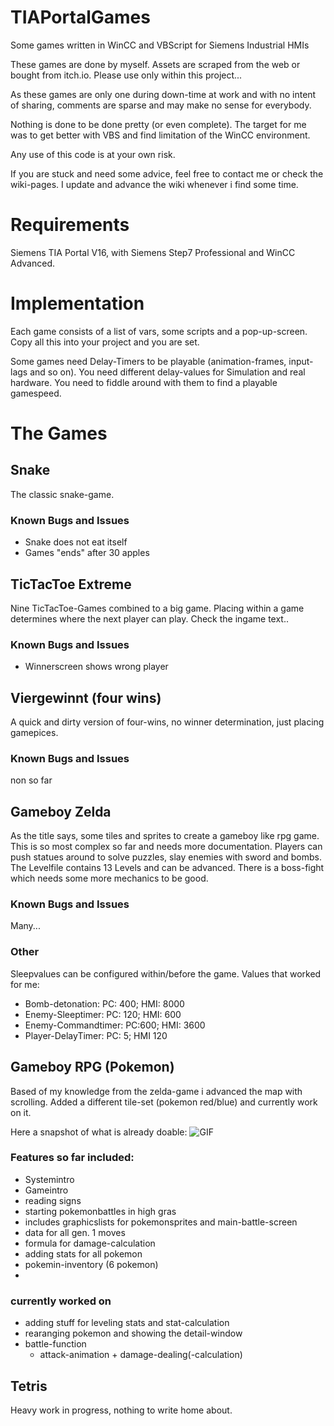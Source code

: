 # TIAPortalGames
Some games written in WinCC and VBScript for Siemens Industrial HMIs

These games are done by myself. Assets are scraped from the web or bought from itch.io. Please use only within this project...

As these games are only one during down-time at work and with no intent of sharing, comments are sparse and may make no sense for everybody.

Nothing is done to be done pretty (or even complete). The target for me was to get better with VBS and find limitation of the WinCC environment.

Any use of this code is at your own risk.

If you are stuck and need some advice, feel free to contact me or check the wiki-pages. I update and advance the wiki whenever i find some time.

# Requirements
Siemens TIA Portal V16, with Siemens Step7 Professional and WinCC Advanced.


# Implementation

Each game consists of a list of vars, some scripts and a pop-up-screen. Copy all this into your project and you are set.

Some games need Delay-Timers to be playable (animation-frames, input-lags and so on). You need different delay-values for Simulation and real hardware. You need to fiddle around with them to find a playable gamespeed.

# The Games
## Snake
The classic snake-game.
### Known Bugs and Issues
- Snake does not eat itself
- Games "ends" after 30 apples

## TicTacToe Extreme
Nine TicTacToe-Games combined to a big game. Placing within a game determines where the next player can play. Check the ingame text..
### Known Bugs and Issues
- Winnerscreen shows wrong player

## Viergewinnt (four wins)
A quick and dirty version of four-wins, no winner determination, just placing gamepices.
### Known Bugs and Issues
non so far

## Gameboy Zelda
As the title says, some tiles and sprites to create a gameboy like rpg game. This is so most complex so far and needs more documentation.
Players can push statues around to solve puzzles, slay enemies with sword and bombs.
The Levelfile contains 13 Levels and can be advanced.
There is a boss-fight which needs some more mechanics to be good.
### Known Bugs and Issues
Many...
### Other
Sleepvalues can be configured within/before the game. Values that worked for me:
- Bomb-detonation:  PC: 400; HMI: 8000
- Enemy-Sleeptimer: PC: 120; HMI: 600
- Enemy-Commandtimer: PC:600; HMI: 3600
- Player-DelayTimer:  PC: 5; HMI 120

## Gameboy RPG (Pokemon)
Based of my knowledge from the zelda-game i advanced the map with scrolling. Added a different tile-set (pokemon red/blue) and currently work on it.

Here a snapshot of what is already doable:
![GIF](https://user-images.githubusercontent.com/39116976/158162100-f439914d-0bef-41ee-a1dd-4f85f5cb2a66.gif)


### Features so far included:
- Systemintro
- Gameintro
- reading signs
- starting pokemonbattles in high gras
- includes graphicslists for pokemonsprites and main-battle-screen
- data for all gen. 1 moves
- formula for damage-calculation
- adding stats for all pokemon
- pokemin-inventory (6 pokemon)
- 
### currently worked on
- adding stuff for leveling stats and stat-calculation
- rearanging pokemon and showing the detail-window
- battle-function
  - attack-animation + damage-dealing(-calculation)

## Tetris
Heavy work in progress, nothing to write home about.
